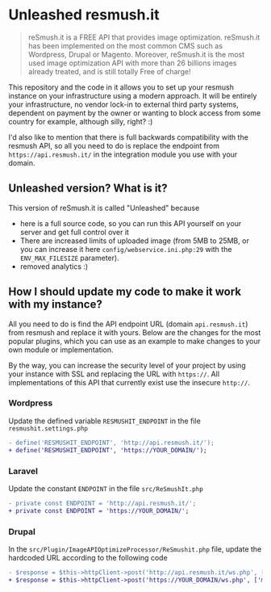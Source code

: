 # Unleashed resmush.it

> reSmush.it is a FREE API that provides image optimization. reSmush.it has been implemented on the most common CMS such as Wordpress, Drupal or Magento.
> Moreover, reSmush.it is the most used image optimization API with more than 26 billions images already treated, and is still totally Free of charge!

This repository and the code in it allows you to set up your resmush instance on your infrastructure using a modern approach. It will be entirely your infrastructure, no vendor lock-in to external third party systems, dependent on payment by the owner or wanting to block access from some country for example, although silly, right? :)

I'd also like to mention that there is full backwards compatibility with the resmush API, so all you need to do is replace the endpoint from `https://api.resmush.it/` in the integration module you use with your domain.

## Unleashed version? What is it?

This version of reSmush.it is called "Unleashed" because

- here is a full source code, so you can run this API yourself on your server and get full control over it
- There are increased limits of uploaded image (from 5MB to 25MB, or you can increase it here `config/webservice.ini.php:29` with the `ENV_MAX_FILESIZE` parameter).
- removed analytics :)

## How I should update my code to make it work with my instance?

All you need to do is find the API endpoint URL (domain `api.resmush.it`) from resmush and replace it with yours. Below are the changes for the most popular plugins, which you can use as an example to make changes to your own module or implementation.

By the way, you can increase the security level of your project by using your instance with SSL and replacing the URL with `https://`. All implementations of this API that currently exist use the insecure `http://`.

### Wordpress

Update the defined variable `RESMUSHIT_ENDPOINT` in the file `resmushit.settings.php`

```diff
- define('RESMUSHIT_ENDPOINT', 'http://api.resmush.it/');
+ define('RESMUSHIT_ENDPOINT', 'https://YOUR_DOMAIN/');
```

### Laravel

Update the constant `ENDPOINT` in the file `src/ReSmushIt.php`

```diff
- private const ENDPOINT = 'http://api.resmush.it/';
+ private const ENDPOINT = 'https://YOUR_DOMAIN/';
```

### Drupal

In the `src/Plugin/ImageAPIOptimizeProcessor/ReSmushit.php` file, update the hardcoded URL according to the following code

```diff
- $response = $this->httpClient->post('http://api.resmush.it/ws.php', ['multipart' => $fields]);
+ $response = $this->httpClient->post('https://YOUR_DOMAIN/ws.php', ['multipart' => $fields]);
```
